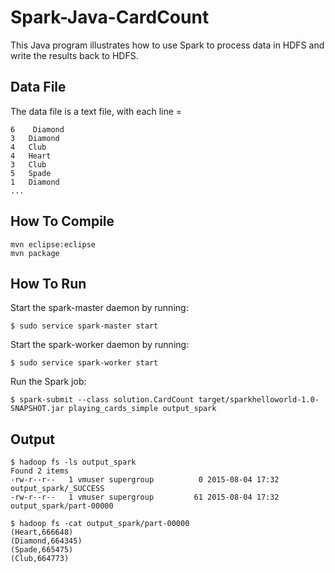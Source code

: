 # Spark-Java-CardCount

This Java program illustrates how to use Spark to process data in HDFS and write the results back to HDFS.

## Data File
The data file is a text file, with each line = <cardnum> <tab> <cardsuit>
```
6    Diamond
3   Diamond
4   Club
4   Heart
3   Club
5   Spade
1   Diamond
...
```

## How To Compile
```
mvn eclipse:eclipse
mvn package
```

## How To Run

Start the spark-master daemon by running:
```
$ sudo service spark-master start
```

Start the spark-worker daemon by running:
```
$ sudo service spark-worker start
```

Run the Spark job:
```
$ spark-submit --class solution.CardCount target/sparkhelloworld-1.0-SNAPSHOT.jar playing_cards_simple output_spark
```

## Output


```
$ hadoop fs -ls output_spark
Found 2 items
-rw-r--r--   1 vmuser supergroup          0 2015-08-04 17:32 output_spark/_SUCCESS
-rw-r--r--   1 vmuser supergroup         61 2015-08-04 17:32 output_spark/part-00000

$ hadoop fs -cat output_spark/part-00000
(Heart,666648)
(Diamond,664345)
(Spade,665475)
(Club,664773)
```
